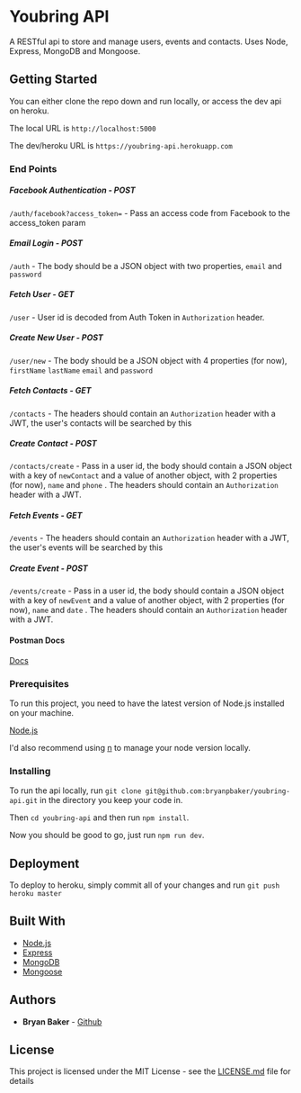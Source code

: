 # Youbring API

A RESTful api to store and manage users, events and contacts. Uses Node, Express, MongoDB and Mongoose.

## Getting Started

You can either clone the repo down and run locally, or access the dev api on heroku.

The local URL is `http://localhost:5000`

The dev/heroku URL is `https://youbring-api.herokuapp.com`

### End Points

##### Facebook Authentication - POST
`/auth/facebook?access_token=` - Pass an access code from Facebook to the access_token param


##### Email Login - POST
`/auth` - The body should be a JSON object with two properties, `email` and `password`


##### Fetch User - GET
`/user` - User id is decoded from Auth Token in `Authorization` header.


##### Create New User - POST
`/user/new` - The body should be a JSON object with 4 properties (for now), `firstName` `lastName` `email` and `password`


##### Fetch Contacts - GET
`/contacts` - The headers should contain an `Authorization` header with a JWT, the user's contacts will be searched by this


##### Create Contact - POST
`/contacts/create` - Pass in a user id, the body should contain a JSON object with a key of `newContact` and a value of another object, with 2 properties (for now), `name` and `phone` . The headers should contain an `Authorization` header with a JWT.


##### Fetch Events - GET
`/events` - The headers should contain an `Authorization` header with a JWT, the user's events will be searched by this


##### Create Event - POST
`/events/create` - Pass in a user id, the body should contain a JSON object with a key of `newEvent` and a value of another object, with 2 properties (for now), `name` and `date` . The headers should contain an `Authorization` header with a JWT.

#### Postman Docs
[Docs](https://documenter.getpostman.com/view/797918/youbring/RVg2AUM8)


### Prerequisites

To run this project, you need to have the latest version of Node.js installed on your machine.

[Node.js](https://nodejs.org/en/download/)

I'd also recommend using [n](https://github.com/tj/n) to manage your node version locally.

### Installing

To run the api locally, run `git clone git@github.com:bryanpbaker/youbring-api.git` in the directory you keep your code in.

Then `cd youbring-api` and then run `npm install`.

Now you should be good to go, just run `npm run dev`.

## Deployment

To deploy to heroku, simply commit all of your changes and run `git push heroku master`

## Built With

* [Node.js](https://nodejs.org/en/)
* [Express](https://expressjs.com/)
* [MongoDB](https://www.mongodb.com/)
* [Mongoose](http://mongoosejs.com/)


## Authors

* **Bryan Baker** - [Github](https://github.com/bryanpbaker/youbring-api)


## License

This project is licensed under the MIT License - see the [LICENSE.md](LICENSE.md) file for details
